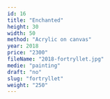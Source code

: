 ```yaml
---
id: 16
title: "Enchanted"
height: 30
width: 50
method: "Acrylic on canvas"
year: 2018
price: "2300"
fileName: "2018-fortryllet.jpg"
medie: "painting"
draft: "no"
slug: "fortryllet"
weight: "250"
---
```

